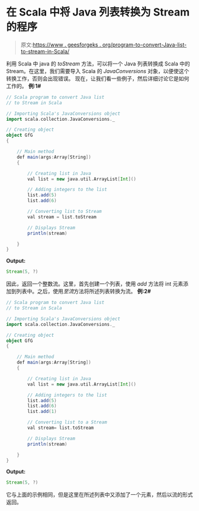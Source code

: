 # 在 Scala 中将 Java 列表转换为 Stream 的程序

> 原文:[https://www . geesforgeks . org/program-to-convert-Java-list-to-stream-in-Scala/](https://www.geeksforgeeks.org/program-to-convert-java-list-to-stream-in-scala/)

利用 Scala 中 java 的 *toStream* 方法，可以将一个 Java 列表转换成 Scala 中的 Stream。在这里，我们需要导入 Scala 的 *JavaConversions* 对象，以便使这个转换工作，否则会出现错误。
现在，让我们看一些例子，然后详细讨论它是如何工作的。
**例:1#**

```scala
// Scala program to convert Java list 
// to Stream in Scala

// Importing Scala's JavaConversions object
import scala.collection.JavaConversions._

// Creating object
object GfG
{ 

    // Main method
    def main(args:Array[String])
    {

        // Creating list in Java
        val list = new java.util.ArrayList[Int]()

        // Adding integers to the list
        list.add(5)
        list.add(6)

        // Converting list to Stream 
        val stream = list.toStream

        // Displays Stream
        println(stream)

    }
}
```

**Output:**

```scala
Stream(5, ?)

```

因此，返回一个整数流。这里，首先创建一个列表，使用 *add* 方法将 int 元素添加到列表中。之后，使用*至流*方法将所述列表转换为流。
**例:2#**

```scala
// Scala program to convert Java list 
// to Stream in Scala

// Importing Scala's JavaConversions object
import scala.collection.JavaConversions._

// Creating object
object GfG
{ 

    // Main method
    def main(args:Array[String])
    {

        // Creating list in Java
        val list = new java.util.ArrayList[Int]()

        // Adding integers to the list
        list.add(5)
        list.add(6)
        list.add(1)

        // Converting list to a Stream
        val stream= list.toStream

        // Displays Stream
        println(stream)

    }
}
```

**Output:**

```scala
Stream(5, ?)

```

它与上面的示例相同，但是这里在所述列表中又添加了一个元素，然后以流的形式返回。